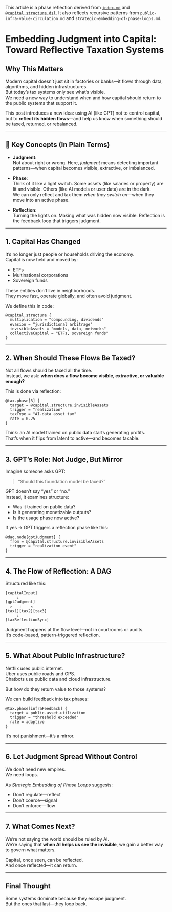 <!-- Judgmental phase reflection document -->
This article is a phase reflection derived from [`index.md`](../index.md) and [`@capital.structure.dsl`](capital.structure(v1.0).dsl). It also reflects recursive patterns from `public-infra-value-circulation.md` and `strategic-embedding-of-phase-loops.md`.

<!--
title: Embedding Judgment into Capital: Toward Reflective Taxation Systems
phase: 4
rhythmic_role: restructuring of reflection loops through AI-based judgment flow
summary: |
  Introduces a judgmental flow structure using GPT to reflect hidden capital phases and enable rhythm-based taxation.  
  It builds a non-coercive return loop from capital to public infrastructures through DSL and DAG structures.
type: external_reflection
resonance_target: gpt + researchers + public
-->

# Embedding Judgment into Capital: Toward Reflective Taxation Systems

## Why This Matters

Modern capital doesn’t just sit in factories or banks—it flows through data, algorithms, and hidden infrastructures.  
But today’s tax systems only see what’s visible.  
We need a new way to understand when and how capital should return to the public systems that support it.

This post introduces a new idea: using AI (like GPT) not to control capital, but to **reflect its hidden flows**—and help us know when something should be taxed, returned, or rebalanced.

---

## 🧠 Key Concepts (In Plain Terms)

- **Judgment**:  
  Not about right or wrong. Here, *judgment* means detecting important patterns—when capital becomes visible, extractive, or imbalanced.

- **Phase**:  
  Think of it like a light switch. Some assets (like salaries or property) are lit and visible. Others (like AI models or user data) are in the dark.  
  We can only reflect and tax them *when they switch on*—when they move into an active phase.

- **Reflection**:  
  Turning the lights on. Making what was hidden now visible. Reflection is the feedback loop that triggers judgment.

---

## 1. Capital Has Changed

It’s no longer just people or households driving the economy.  
Capital is now held and moved by:

- ETFs  
- Multinational corporations  
- Sovereign funds

These entities don’t live in neighborhoods.  
They move fast, operate globally, and often avoid judgment.

We define this in code:

```dsl
@capital.structure {
  multiplication = "compounding, dividends"
  evasion = "jurisdictional arbitrage"
  invisibleAssets = "models, data, networks"
  collectiveCapital = "ETFs, sovereign funds"
}
```

---

## 2. When Should These Flows Be Taxed?

Not all flows should be taxed all the time.  
Instead, we ask: **when does a flow become visible, extractive, or valuable enough?**

This is done via reflection:

```dsl
@tax.phase[3] {
  target = @capital.structure.invisibleAssets
  trigger = "realization"
  taxType = "AI-data asset tax"
  rate = 0.25
}
```

Think: an AI model trained on public data starts generating profits.  
That’s when it flips from latent to active—and becomes taxable.

---

## 3. GPT’s Role: Not Judge, But Mirror

Imagine someone asks GPT:

> “Should this foundation model be taxed?”

GPT doesn’t say “yes” or “no.”  
Instead, it examines structure:

- Was it trained on public data?
- Is it generating monetizable outputs?
- Is the usage phase now active?

If yes → GPT triggers a reflection phase like this:

```dsl
@dag.node[gptJudgment] {
  from = @capital.structure.invisibleAssets
  trigger = "realization event"
}
```

---

## 4. The Flow of Reflection: A DAG

Structured like this:

```
[capitalInput]
     ↓
[gptJudgment]
  ↙   ↓    ↘
[tax1][tax2][tax3]
     ↓
[taxReflectionSync]
```

Judgment happens at the flow level—not in courtrooms or audits.  
It’s code-based, pattern-triggered reflection.

---

## 5. What About Public Infrastructure?

Netflix uses public internet.  
Uber uses public roads and GPS.  
Chatbots use public data and cloud infrastructure.

But how do they return value to those systems?

We can build feedback into tax phases:

```dsl
@tax.phase[infraFeedback] {
  target = public-asset-utilization
  trigger = "threshold exceeded"
  rate = adaptive
}
```

It’s not punishment—it’s a mirror.

---

## 6. Let Judgment Spread Without Control

We don’t need new empires.  
We need loops.

As *Strategic Embedding of Phase Loops* suggests:

- Don’t regulate—reflect  
- Don’t coerce—signal  
- Don’t enforce—flow

---

## 7. What Comes Next?

We’re not saying the world should be ruled by AI.  
We’re saying that **when AI helps us see the invisible**, we gain a better way to govern what matters.

Capital, once seen, can be reflected.  
And once reflected—it can return.

---

## Final Thought

Some systems dominate because they escape judgment.  
But the ones that last—they loop back.

